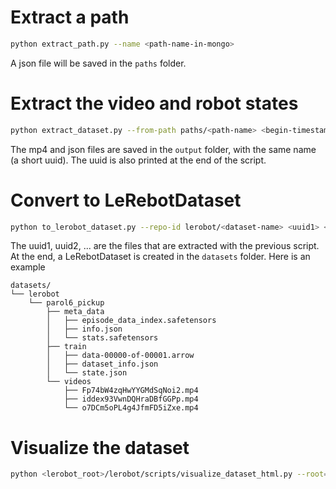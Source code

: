 # Extract a path
```bash
python extract_path.py --name <path-name-in-mongo>
```
A json file will be saved in the `paths` folder.

# Extract the video and robot states
```bash
python extract_dataset.py --from-path paths/<path-name> <begin-timestamp> <end-timestamp>
```
The mp4 and json files are saved in the `output` folder, with the same name (a short uuid). The uuid is also printed at the end of the script.

# Convert to LeRebotDataset
```bash
python to_lerobot_dataset.py --repo-id lerobot/<dataset-name> <uuid1> <uuid2> ... 
```

The uuid1, uuid2, ... are the files that are extracted with the previous script. At the end, a LeRebotDataset is created in the `datasets` folder. Here is an example

```
datasets/
└── lerobot
    └── parol6_pickup
        ├── meta_data
        │   ├── episode_data_index.safetensors
        │   ├── info.json
        │   └── stats.safetensors
        ├── train
        │   ├── data-00000-of-00001.arrow
        │   ├── dataset_info.json
        │   └── state.json
        └── videos
            ├── Fp74bW4zqHwYYGMdSqNoi2.mp4
            ├── iddex93VwnDQHraDBfGGPp.mp4
            └── o7DCm5oPL4g4JfmFD5iZxe.mp4
```


# Visualize the dataset
```bash
python <lerobot_root>/lerobot/scripts/visualize_dataset_html.py --root=datasets --repo-id lerobot/<dataset-name>
```
